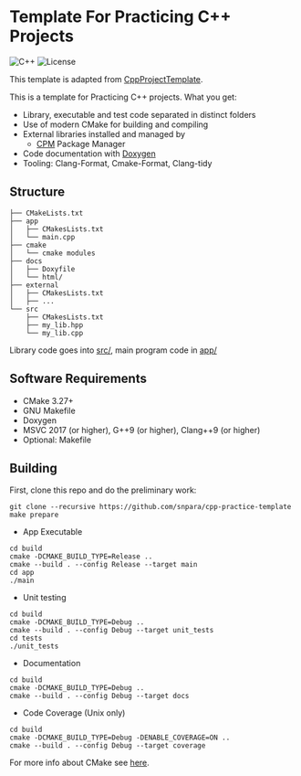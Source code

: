 # Template For Practicing C++ Projects

![C++](https://img.shields.io/badge/C%2B%2B-11%2F14%2F17%2F20%2F23-blue)
![License](https://camo.githubusercontent.com/890acbdcb87868b382af9a4b1fac507b9659d9bf/68747470733a2f2f696d672e736869656c64732e696f2f62616467652f6c6963656e73652d4d49542d626c75652e737667)

This template is adapted from [CppProjectTemplate](https://github.com/franneck94/CppProjectTemplate).

This is a template for Practicing C++ projects. What you get:

- Library, executable and test code separated in distinct folders
- Use of modern CMake for building and compiling
- External libraries installed and managed by
  - [CPM](https://github.com/cpm-cmake/CPM.cmake) Package Manager
- Code documentation with [Doxygen](https://doxygen.nl/)
- Tooling: Clang-Format, Cmake-Format, Clang-tidy

## Structure

``` text
├── CMakeLists.txt
├── app
│   ├── CMakesLists.txt
│   └── main.cpp
├── cmake
│   └── cmake modules
├── docs
│   ├── Doxyfile
│   └── html/
├── external
│   ├── CMakesLists.txt
│   ├── ...
└── src
    ├── CMakesLists.txt
    ├── my_lib.hpp
    └── my_lib.cpp

```

Library code goes into [src/](src/), main program code in [app/](app)

## Software Requirements

- CMake 3.27+
- GNU Makefile
- Doxygen
- MSVC 2017 (or higher), G++9 (or higher), Clang++9 (or higher)
- Optional: Makefile

## Building

First, clone this repo and do the preliminary work:

```shell
git clone --recursive https://github.com/snpara/cpp-practice-template
make prepare
```

- App Executable

```shell
cd build
cmake -DCMAKE_BUILD_TYPE=Release ..
cmake --build . --config Release --target main
cd app
./main
```

- Unit testing

```shell
cd build
cmake -DCMAKE_BUILD_TYPE=Debug ..
cmake --build . --config Debug --target unit_tests
cd tests
./unit_tests
```

- Documentation

```shell
cd build
cmake -DCMAKE_BUILD_TYPE=Debug ..
cmake --build . --config Debug --target docs
```

- Code Coverage (Unix only)

```shell
cd build
cmake -DCMAKE_BUILD_TYPE=Debug -DENABLE_COVERAGE=ON ..
cmake --build . --config Debug --target coverage
```

For more info about CMake see [here](./README_cmake.md).
